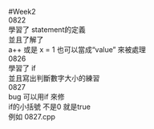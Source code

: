 #Week2  
0822  
學習了 statement的定義   
並且了解了  
a++ 或是 x = 1 也可以當成“value” 來被處理  
0826   
學習了 if   
並且寫出判斷數字大小的練習  
0827  
bug 可以用if 來修  
if的小括號 不是0 就是true  
例如 0827.cpp   

